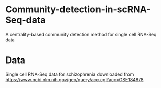 # Community-detection-in-scRNA-Seq-data
A centrality-based community detection method for single cell RNA-Seq data
# Data
Single cell RNA-Seq data for schizophrenia downloaded from https://www.ncbi.nlm.nih.gov/geo/query/acc.cgi?acc=GSE184878

